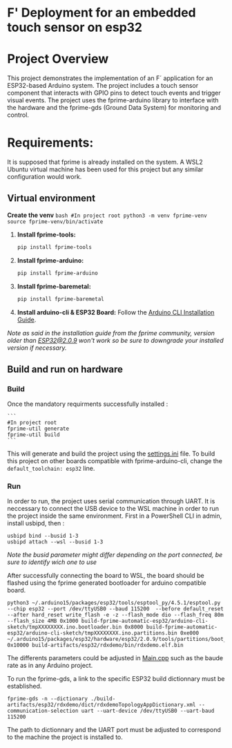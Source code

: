 # F' Deployment for an embedded touch sensor on esp32

# Project Overview

This project demonstrates the implementation of an F´ application for an ESP32-based Arduino system. The project includes a touch sensor component that interacts with GPIO pins to detect touch events and trigger visual events. The project uses the fprime-arduino library to interface with the hardware and the fprime-gds (Ground Data System) for monitoring and control.

# Requirements:
It is supposed that fprime is already installed on the system. A WSL2 Ubuntu virtual machine has been used for this project but any similar configuration would work.

## Virtual environment

**Create the venv**
    ```bash
    #In project root
    python3 -m venv fprime-venv
    source fprime-venv/bin/activate
    ```

1. **Install fprime-tools:**
    ```bash
    pip install fprime-tools
    ```

2. **Install fprime-arduino:**
    ```bash
    pip install fprime-arduino
    ```

3. **Install fprime-baremetal:**
    ```bash
    pip install fprime-baremetal
    ```

4. **Install arduino-cli & ESP32 Board:**
Follow the [Arduino CLI Installation Guide](https://github.com/fprime-community/fprime-arduino/blob/main/docs/arduino-cli-install.md).

*Note as said in the installation guide from the fprime community, version older than ESP32@2.0.9 won't work so be sure to downgrade your installed version if necessary.*

## Build and run on hardware

### Build
Once the mandatory requirments successfully installed :

    ```
    #In project root
    fprime-util generate
    fprime-util build   
    ```
This will generate and build the project using the [settings.ini](settings.ini) file. To build this project on other boards compatible with fprime-arduino-cli, change the `default_toolchain: esp32` line.

### Run
In order to run, the project uses serial communication through UART. It is neccessary to connect the USB device to the WSL machine in order to run the project inside the same environment. First in a PowerShell CLI in admin, install usbipd, then :

```
usbipd bind --busid 1-3
usbipd attach --wsl --busid 1-3
```

*Note the busid parameter might differ depending on the port connected, be sure to identify wich one to use*

After successfully connecting the board to WSL, the board should be flashed using the fprime generated bootloader for arduino compatible board.


```
python3 ~/.arduino15/packages/esp32/tools/esptool_py/4.5.1/esptool.py --chip esp32 --port /dev/ttyUSB0 --baud 115200  --before default_reset --after hard_reset write_flash -e -z --flash_mode dio --flash_freq 80m --flash_size 4MB 0x1000 build-fprime-automatic-esp32/arduino-cli-sketch/tmpXXXXXXXX.ino.bootloader.bin 0x8000 build-fprime-automatic-esp32/arduino-cli-sketch/tmpXXXXXXXX.ino.partitions.bin 0xe000 ~/.arduino15/packages/esp32/hardware/esp32/2.0.9/tools/partitions/boot_app0.bin 0x10000 build-artifacts/esp32/rdxdemo/bin/rdxdemo.elf.bin
```

The differents parameters could be adjusted in [Main.cpp](rdxdemo/Main.cpp) such as the baude rate as in any Arduino project.

To run the fprime-gds, a link to the specific ESP32 build dictionnary must be established. 

```
fprime-gds -n --dictionary ./build-artifacts/esp32/rdxdemo/dict/rdxdemoTopologyAppDictionary.xml --communication-selection uart --uart-device /dev/ttyUSB0 --uart-baud 115200
```

The path to dictionnary and the UART port must be adjusted to correspond to the machine the project is installed to.

